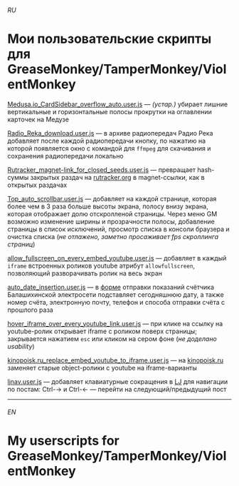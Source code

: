 ###### RU
# Мои пользовательские скрипты для GreaseMonkey/TamperMonkey/ViolentMonkey

[Medusa.io_CardSidebar_overflow_auto.user.js](Medusa.io_CardSidebar_overflow_auto.user.js) — *(устар.)* убирает лишние вертикальные и горизонтальные полосы прокрутки на оглавлении карточек на Медузе

[Radio_Reka_download.user.js](Radio_Reka_download.user.js) — в архиве радиопередач Радио Река добавляет после каждой радиопередачи кнопку, по нажатию на которой появляется окно с командой для `ffmpeg` для скачивания и сохранения радиопередачи локально

[Rutracker_magnet-link_for_closed_seeds.user.js](Rutracker_magnet-link_for_closed_seeds.user.js) — превращает hash-суммы закрытых раздач на [rutracker.org](https://rutracker.org) в magnet-ссылки, как в открытых раздачах

[Top_auto_scrollbar.user.js](Top_auto_scrollbar.user.js) — добавляет на каждой странице, которая более чем в 3 раза больше высоты экрана, полосу внизу экрана, которая отображает долю отскролленой страницы. Через меню GM возможно изменение ширины и прозрачности полосы, добавление страницы в список исключений, просмотр списка в консоли браузера и очистка списка (*не отлажено, заметно просаживает fps скроллинга страниц*)

[allow_fullscreen_on_every_embed_youtube.user.js](allow_fullscreen_on_every_embed_youtube.user.js) — добавляет в каждый `iframe` встроенных роликов youtube атрибут `allowfullscreen`, позволяющий разворачивать ролик на весь экран

[auto_date_insertion.user.js](auto_date_insertion.user.js) — в [форме](http://belssb.ru/individuals/pokaz/) отправки показаний счётчика Балашихинской электросети подставляет сегодняшнюю дату, а также номер счёта, электронную почту, телефон и способа отправки счёта с прошлого раза

[hover_iframe_over_every_youtube_link.user.js](hover_iframe_over_every_youtube_link.user.js) — при клике на ссылку на youtube-ролик открывает iframe с роликом поверх страницы; закрывается нажатием `esc` или кликом на сером фоне (*не доделано usability*)

[kinopoisk.ru_replace_embed_youtube_to_iframe.user.js](kinopoisk.ru_replace_embed_youtube_to_iframe.user.js) — на [kinopoisk.ru](https://kinopoisk.ru) заменяет старые object-ролики с youtube на iframe-варианты

[ljnav.user.js](ljnav.user.js) — добавляет клавиатурные сокращения в [LJ](https://livejournal.com) для навигации по постам: Ctrl-→ и Ctrl-← — перейти на следующий/предыдущий пост



---

###### EN
# My userscripts for GreaseMonkey/TamperMonkey/ViolentMonkey
